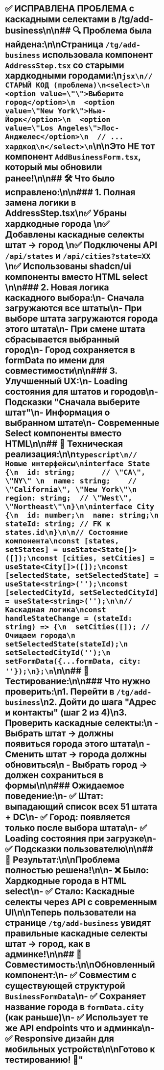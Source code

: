 # ✅ ИСПРАВЛЕНА ПРОБЛЕМА с каскадными селектами в /tg/add-business\n\n## 🔍 **Проблема была найдена:**\n\nСтраница `/tg/add-business` использовала **компонент `AddressStep.tsx`** со старыми хардкодными городами:\n```jsx\n// СТАРЫЙ КОД (проблема)\n<select>\n  <option value=\"\">Выберите город</option>\n  <option value=\"New York\">Нью-Йорк</option>\n  <option value=\"Los Angeles\">Лос-Анджелес</option>\n  // ... хардкод\n</select>\n```\n\nЭто **НЕ** тот компонент `AddBusinessForm.tsx`, который мы обновили ранее!\n\n## 🛠️ **Что было исправлено:**\n\n### 1. **Полная замена логики в AddressStep.tsx**\n✅ Убраны хардкодные города  \n✅ Добавлены каскадные селекты штат → город  \n✅ Подключены API `/api/states` и `/api/cities?state=XX`  \n✅ Использованы shadcn/ui компоненты вместо HTML select  \n\n### 2. **Новая логика каскадного выбора:**\n- Сначала загружаются все штаты\n- При выборе штата загружаются города этого штата\n- При смене штата сбрасывается выбранный город\n- Город сохраняется в formData по имени для совместимости\n\n### 3. **Улучшенный UX:**\n- Loading состояния для штатов и городов\n- Подсказки \"Сначала выберите штат\"\n- Информация о выбранном штате\n- Современные Select компоненты вместо HTML\n\n## 🎯 **Техническая реализация:**\n\n```typescript\n// Новые интерфейсы\ninterface State {\n  id: string;      // \"CA\", \"NY\" \n  name: string;    // \"California\", \"New York\"\n  region: string;  // \"West\", \"Northeast\"\n}\n\ninterface City {\n  id: number;\n  name: string;\n  stateId: string; // FK к states.id\n}\n\n// Состояние компонента\nconst [states, setStates] = useState<State[]>([]);\nconst [cities, setCities] = useState<City[]>([]);\nconst [selectedState, setSelectedState] = useState<string>('');\nconst [selectedCityId, setSelectedCityId] = useState<string>('');\n\n// Каскадная логика\nconst handleStateChange = (stateId: string) => {\n  setCities([]); // Очищаем города\n  setSelectedState(stateId);\n  setSelectedCityId('');\n  setFormData({...formData, city: ''});\n};\n```\n\n## 🧪 **Тестирование:**\n\n### Что нужно проверить:\n1. Перейти в `/tg/add-business`\n2. Дойти до шага \"Адрес и контакты\" (шаг 2 из 4)\n3. Проверить каскадные селекты:\n   - Выбрать штат → должны появиться города этого штата\n   - Сменить штат → города должны обновиться\n   - Выбрать город → должен сохраниться в формы\n\n### Ожидаемое поведение:\n- ✅ Штат: выпадающий список всех 51 штата + DC\n- ✅ Город: появляется только после выбора штата\n- ✅ Loading состояния при загрузке\n- ✅ Подсказки пользователю\n\n## 🎉 **Результат:**\n\n**Проблема полностью решена!**\n\n- ❌ **Было:** Хардкодные города в HTML select\n- ✅ **Стало:** Каскадные селекты через API с современным UI\n\nТеперь пользователи на странице `/tg/add-business` увидят правильные каскадные селекты штат → город, как в админке!\n\n## 📱 **Совместимость:**\n\nОбновленный компонент:\n- ✅ Совместим с существующей структурой `BusinessFormData`\n- ✅ Сохраняет название города в `formData.city` (как раньше)\n- ✅ Использует те же API endpoints что и админка\n- ✅ Responsive дизайн для мобильных устройств\n\n**Готово к тестированию!** 🚀"